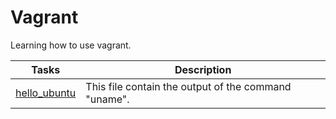 # Vagrant
Learning how to use vagrant.

**Tasks** | **Description**
--- | ---
[hello_ubuntu](https://github.com/Jenni-Foued/holbertonschool-zero_day/blob/master/0x00-vagrant/0-hello_ubuntu) | This file contain the output of the command "uname".